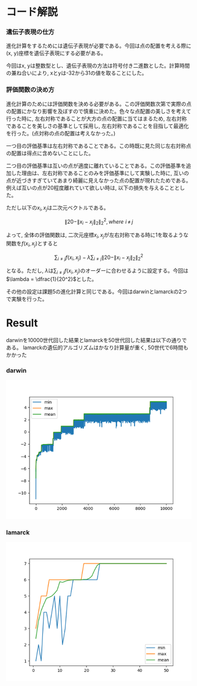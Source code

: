 # コード解説

### 遺伝子表現の仕方
<p>
進化計算をするためには遺伝子表現が必要である。今回は点の配置を考える際に(x, y)座標を遺伝子表現にする必要がある。
</p>
<p>
今回はx, yは整数型とし、遺伝子表現の方法は符号付き二進数とした。計算時間の兼ね合いにより, xとyは-32から31の値を取ることにした。
</p>

### 評価関数の決め方
<p>
進化計算のためには評価関数を決める必要がある。この評価関数次第で実際の点の配置にかなり影響を及ぼすので慎重に決めた。色々な点配置の美しさを考えて行った時に, 左右対称であることが大方の点の配置に当てはまるため, 左右対称であることを美しさの基準として採用し, 左右対称であることを目指して最適化を行った。(点対称の点の配置は考えなかった。)
</p>
<p>
一つ目の評価基準は左右対称であることである。この時既に見た同じ左右対称点の配置は得点に含めないことにした。
</p>
<p>
二つ目の評価基準は互いの点が適度に離れていることである。この評価基準を追加した理由は、左右対称であることのみを評価基準にして実験した時に, 互いの点が近づきすぎていてあまり綺麗に見えなかった点の配置が現れたためである。例えば互いの点が20程度離れていて欲しい時は, 以下の損失を与えることとした。
</p>

ただし以下の$x_{i}, x_{j}$は二次元ベクトルである。

$$
\|20-\|x_{i}-x_{j}\|_{2}\|_{2}^{2}, \, where \,\, i \, \ne \, j
$$

よって, 全体の評価関数は, 二次元座標$x_{i}, x_{j}$が左右対称である時に1を取るような関数を$f(x_{i}, x_{j})$とすると

$$
\sum_{i \ne j}f(x_{i}, x_{j}) - \lambda \sum_{i \ne j} \|20-\|x_{i}-x_{j}\|_{2}\|_{2}^{2}
$$

となる。ただし, $\lambda$は$\sum_{i \ne j}f(x_{i}, x_{j})$のオーダーに合わせるように設定する。今回は$\lambda = \dfrac{1}{20^2}$とした。
<p>
その他の設定は課題5の進化計算と同じである。今回はdarwinとlamarckの2つで実験を行った。
</p>

# Result

darwinを10000世代回した結果とlamarckを50世代回した結果は以下の通りである。
lamarckの遺伝的アルゴリズムはかなり計算量が重く, 50世代で6時間もかかった

### darwin

<img src="points_score_darwin.png">

### lamarck

<img src="points_score_lamarck_7_12.png">

